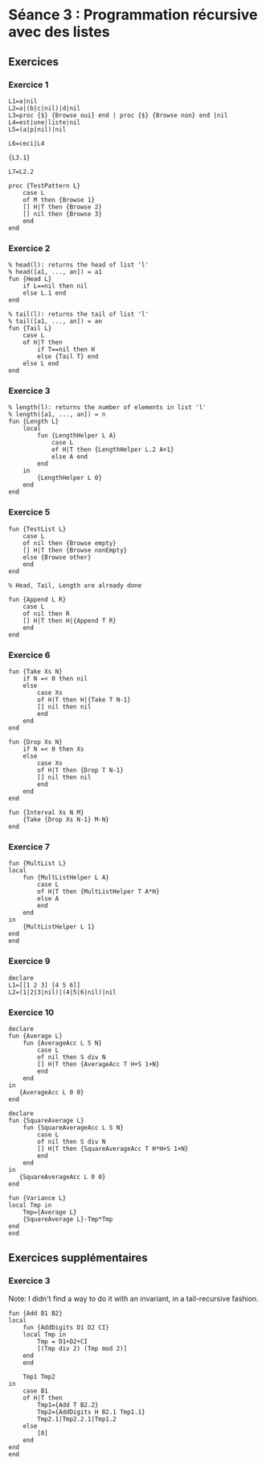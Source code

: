 Séance 3 : Programmation récursive avec des listes
==================================================

Exercices
---------

### Exercice 1

```oz
L1=a|nil
L2=a|(b|c|nil)|d|nil
L3=proc {$} {Browse oui} end | proc {$} {Browse non} end |nil
L4=est|une|liste|nil
L5=(a|p|nil)|nil
```

```oz
L6=ceci|L4
```

```oz
{L3.1}
```

```oz
L7=L2.2
```

```oz
proc {TestPattern L}
    case L
    of M then {Browse 1}
    [] H|T then {Browse 2}
    [] nil then {Browse 3}
    end
end
```


### Exercice 2

```oz
% head(l): returns the head of list 'l'
% head([a1, ..., an]) = a1
fun {Head L}
    if L==nil then nil
    else L.1 end
end

% tail(l): returns the tail of list 'l'
% tail([a1, ..., an]) = an
fun {Tail L}
    case L
    of H|T then
        if T==nil then H
        else {Tail T} end
    else L end
end
```


### Exercice 3

```oz
% length(l): returns the number of elements in list 'l'
% length([a1, ..., an]) = n
fun {Length L}
    local
        fun {LengthHelper L A}
            case L
            of H|T then {LengthHelper L.2 A+1}
            else A end
        end
    in
        {LengthHelper L 0}
    end
end
```


### Exercice 5

```oz
fun {TestList L}
    case L
    of nil then {Browse empty}
    [] H|T then {Browse nonEmpty}
    else {Browse other}
    end
end
```

```oz
% Head, Tail, Length are already done

fun {Append L R}
    case L
    of nil then R
    [] H|T then H|{Append T R}
    end
end
```


### Exercice 6

```oz
fun {Take Xs N}
    if N =< 0 then nil
    else
        case Xs
        of H|T then H|{Take T N-1}
        [] nil then nil
        end
    end
end
```

```oz
fun {Drop Xs N}
    if N =< 0 then Xs
    else
        case Xs
        of H|T then {Drop T N-1}
        [] nil then nil
        end
    end
end
```

```oz
fun {Interval Xs N M}
    {Take {Drop Xs N-1} M-N}
end
```


### Exercice 7

```oz
fun {MultList L}
local
    fun {MultListHelper L A}
        case L
        of H|T then {MultListHelper T A*H}
        else A
        end
    end
in
    {MultListHelper L 1}
end
end
```


### Exercice 9

```oz
declare
L1=[[1 2 3] [4 5 6]]
L2=(1|2|3|nil)|(4|5|6|nil)|nil
```


### Exercice 10

```oz
declare
fun {Average L}
    fun {AverageAcc L S N}
        case L
        of nil then S div N
        [] H|T then {AverageAcc T H+S 1+N}
        end
    end
in
   {AverageAcc L 0 0}
end

declare
fun {SquareAverage L}
    fun {SquareAverageAcc L S N}
        case L
        of nil then S div N
        [] H|T then {SquareAverageAcc T H*H+S 1+N}
        end
    end
in
   {SquareAverageAcc L 0 0}
end

fun {Variance L}
local Tmp in
    Tmp={Average L}
    {SquareAverage L}-Tmp*Tmp
end
end
```


Exercices supplémentaires
-------------------------

### Exercice 3

Note: I didn't find a way to do it with an invariant, in a tail-recursive fashion.

```oz
fun {Add B1 B2}
local
    fun {AddDigits D1 D2 CI}
    local Tmp in
        Tmp = D1+D2+CI
        [(Tmp div 2) (Tmp mod 2)]
    end
    end

    Tmp1 Tmp2
in
    case B1
    of H|T then
        Tmp1={Add T B2.2}
        Tmp2={AddDigits H B2.1 Tmp1.1}
        Tmp2.1|Tmp2.2.1|Tmp1.2
    else
        [0]
    end
end
end
```
